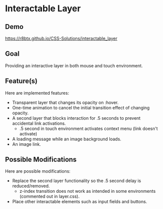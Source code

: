 # Interactable Layer

## Demo

https://r8btx.github.io/CSS-Solutions/interactable_layer

## Goal

Providing an interactive layer in both mouse and touch environment.

## Feature(s)

Here are implemented features:  

- Transparent layer that changes its opacity on :hover.
- One-time animation to cancel the initial transition effect of changing opacity.
- A second layer that blocks interaction for .5 seconds to prevent accidental link activations.
    - .5 second in touch environment activates context menu (link doesn't activate)
- A loading message while an image background loads.
- An image link.

## Possible Modifications

Here are possible modifications: 

- Replace the second layer functionality so the .5 second delay is reduced/removed.
    - z-index transition does not work as intended in some environments (commented out in layer.css).
- Place other interactable elements such as input fields and buttons.
